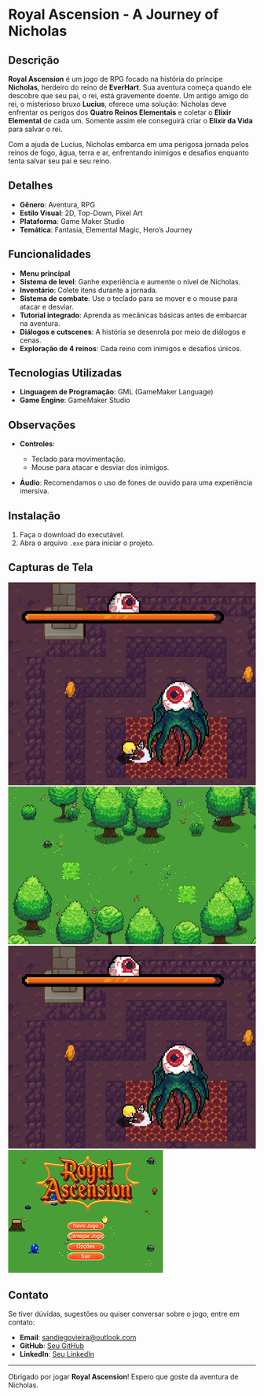 # Royal Ascension - A Journey of Nicholas

## Descrição

**Royal Ascension** é um jogo de RPG focado na história do príncipe **Nicholas**, herdeiro do reino de **EverHart**. Sua aventura começa quando ele descobre que seu pai, o rei, está gravemente doente. Um antigo amigo do rei, o misterioso bruxo **Lucius**, oferece uma solução: Nicholas deve enfrentar os perigos dos **Quatro Reinos Elementais** e coletar o **Elixir Elemental** de cada um. Somente assim ele conseguirá criar o **Elixir da Vida** para salvar o rei.

Com a ajuda de Lucius, Nicholas embarca em uma perigosa jornada pelos reinos de fogo, água, terra e ar, enfrentando inimigos e desafios enquanto tenta salvar seu pai e seu reino.

## Detalhes

- **Gênero**: Aventura, RPG
- **Estilo Visual**: 2D, Top-Down, Pixel Art
- **Plataforma**: Game Maker Studio
- **Temática**: Fantasia, Elemental Magic, Hero’s Journey

## Funcionalidades

- **Menu principal**
- **Sistema de level**: Ganhe experiência e aumente o nível de Nicholas.
- **Inventário**: Colete itens durante a jornada.
- **Sistema de combate**: Use o teclado para se mover e o mouse para atacar e desviar.
- **Tutorial integrado**: Aprenda as mecânicas básicas antes de embarcar na aventura.
- **Diálogos e cutscenes**: A história se desenrola por meio de diálogos e cenas.
- **Exploração de 4 reinos**: Cada reino com inimigos e desafios únicos.

## Tecnologias Utilizadas

- **Linguagem de Programação**: GML (GameMaker Language)
- **Game Engine**: GameMaker Studio

## Observações

- **Controles**: 
  - Teclado para movimentação.
  - Mouse para atacar e desviar dos inimigos.
  
- **Áudio**: Recomendamos o uso de fones de ouvido para uma experiência imersiva.

## Instalação

1. Faça o download do executável.
2. Abra o arquivo `.exe` para iniciar o projeto.

## Capturas de Tela

![Tela 1](images/du30ar.png)
![Tela 2](images/fPXRYw.png)
![Tela 3](images/du30ar.png)
![Tela 4](images/x50WKX.png)

## Contato

Se tiver dúvidas, sugestões ou quiser conversar sobre o jogo, entre em contato:

- **Email**: sandiegovieira@outlook.com
- **GitHub**: [Seu GitHub](https://github.com/SANDIEGOVIEIRA)
- **LinkedIn**: [Seu LinkedIn](https://br.linkedin.com/in/sandiego-vieira-1574b2191)

---

Obrigado por jogar **Royal Ascension**! Espero que goste da aventura de Nicholas.
